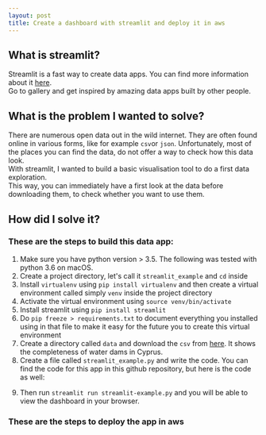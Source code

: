 ```yaml
---
layout: post
title: Create a dashboard with streamlit and deploy it in aws
---
```


## What is streamlit?
Streamlit is a fast way to create data apps. You can find more information about it [here](https://www.streamlit.io/).    
Go to gallery and get inspired by amazing data apps built by other people.

## What is the problem I wanted to solve?
There are numerous open data out in the wild internet. They are often found online in various forms, like for example `csv`or `json`.    Unfortunately, most of the places you can find the data, do not offer a way to check how this data look.   
With streamlit, I wanted to build a basic visualisation tool to do a first data exploration.   
This way, you can immediately have a first look at the data before downloading them, to check whether you want to use them.

## How did I solve it?

### These are the steps to build this data app:

1. Make sure you have python version > 3.5. The following was tested with python 3.6 on macOS.
2. Create a project directory, let's call it `streamlit_example` and `cd` inside
3. Install `virtualenv` using `pip install virtualenv` and then create a virtual environment called simply `venv` inside the project directory
4. Activate the virtual environment using `source venv/bin/activate`
5. Install streamlit using `pip install streamlit`
6. Do `pip freeze > requirements.txt` to document everything you installed using in that file to make it easy for the future you to create this virtual environment
7. Create a directory called `data` and download the `csv` from [here](https://www.data.gov.cy/dataset/%CF%84%CF%81%CE%AD%CF%87%CE%BF%CF%85%CF%83%CE%B1-%CF%80%CE%BB%CE%B7%CF%81%CF%8C%CF%84%CE%B7%CF%84%CE%B1-%CF%86%CF%81%CE%B1%CE%B3%CE%BC%CE%AC%CF%84%CF%89%CE%BD). It shows the completeness of water dams in Cyprus.
8. Create a file called `streamlit_example.py` and write the code. You can find the code for this app in this github repository, but here is the code as well:

<script src="https://gist.githubusercontent.com/chr7stos/a1e1c2eb9cab4f08eab76c60432abc6d/raw/7cfa6e60a8794816df6e7c46af851da6653a21f2/streamlit-example.py"></script>

9. Then run `streamlit run streamlit-example.py` and you will be able to view the dashboard in your browser.

### These are the steps to deploy the app in aws


